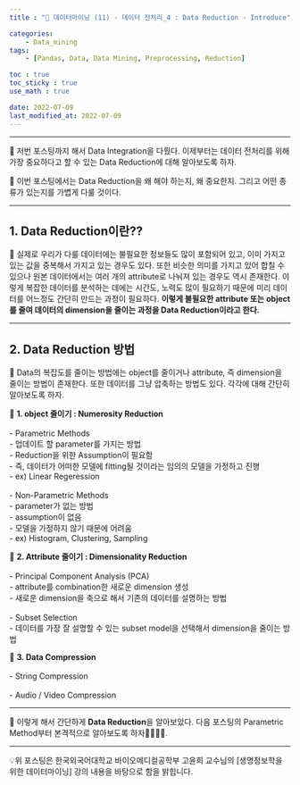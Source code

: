 ```yaml
---
title : "🧩 데이터마이닝 (11) - 데이터 전처리_4 : Data Reduction - Introduce"

categories:
    - Data_mining
tags:
    - [Pandas, Data, Data Mining, Preprocessing, Reduction]

toc : true
toc_sticky : true 
use_math : true  

date: 2022-07-09
last_modified_at: 2022-07-09 
---  
```


* * *  

🧩 저번 포스팅까지 해서 Data Integration을 다뤘다. 이제부터는 데이터 전처리를 위해 가장 중요하다고 할 수 있는 Data Reduction에 대해 알아보도록 하자.  

🧩 이번 포스팅에서는 Data Reduction을 왜 해야 하는지, 왜 중요한지. 그리고 어떤 종류가 있는지를 가볍게 다룰 것이다.  
* * *  

## 1. Data Reduction이란??  

🧩 실제로 우리가 다룰 데이터에는 <a>불필요한 정보</a>들도 많이 포함되어 있고, 이미 가지고 있는 값을 <a>중복</a>해서 가지고 있는 경우도 있다. 또한 비슷한 의미를 가지고 있어 합칠 수 있으나 원본 데이터에서는 여러 개의 attribute로 <a>나눠져</a> 있는 경우도 역시 존재한다. 이렇게 복잡한 데이터를 분석하는 데에는 시간도, 노력도 많이 필요하기 때문에 미리 데이터를 어느정도 간단히 만드는 과정이 필요하다. <b>이렇게 불필요한 attribute 또는 object를 줄여 데이터의 dimension을 줄이는 과정을 Data Reduction이라고 한다.</b>  

* * *  

## 2. Data Reduction 방법  

🧩 Data의 복잡도를 줄이는 방법에는 object를 줄이거나 attribute, 즉 dimension을 줄이는 방법이 존재한다. 또한 데이터를 그냥 압축하는 방법도 있다. 각각에 대해 간단히 알아보도록 하자.  

📝 <b>1. object 줄이기 : Numerosity Reduction</b><br>  
    - <a>Parametric Methods</a>  
        - 업데이트 할 parameter를 가지는 방법  
        - Reduction을 위한 Assumption이 필요함  
        - 즉, 데이터가 어떠한 모델에 fitting될 것이라는 임의의 모델을 가정하고 진행  
        - ex) Linear Regeression<br>    
    - <a>Non-Parametric Methods</a>  
        - parameter가 없는 방법  
        - assumption이 없음  
        - 모델을 가정하지 않기 때문에 어려움  
        - ex) Histogram, Clustering, Sampling<br>  

📝 <b>2. Attribute 줄이기 : Dimensionality Reduction</b><br>  
    - <a>Principal Component Analysis (PCA)</a>  
        - attribute를 combination한 새로운 dimension 생성  
        - 새로운 dimension을 축으로 해서 기존의 데이터를 설명하는 방법<br>  
    - <a>Subset Selection</a>  
        - 데이터를 가장 잘 설명할 수 있는 subset model을 선택해서 dimension을 줄이는 방법<br>  


📝 <b>3. Data Compression</b><br>  
    - <a>String Compression</a><br>  
    - <a>Audio / Video Compression</a><br>  

* * *   

🧩 이렇게 해서 간단하게 <a><b>Data Reduction</b></a>을 알아보았다. 다음 포스팅의 Parametric Method부터 본격적으로 알아보도록 하자🏃‍♂️🏃‍♂️.  

* * *  

<div style="text-align: left">💡위 포스팅은 한국외국어대학교 바이오메디컬공학부 고윤희 교수님의 [생명정보학을 위한 데이터마이닝] 강의 내용을 바탕으로 함을 밝힙니다.</div>

